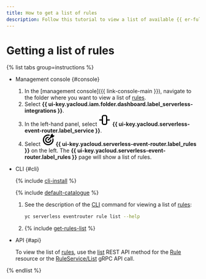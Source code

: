 ```yaml
---
title: How to get a list of rules
description: Follow this tutorial to view a list of available {{ er-full-name }} rules.
---
```


# Getting a list of rules

{% list tabs group=instructions %}

- Management console {#console}

  1. In the [management console]({{ link-console-main }}), navigate to the folder where you want to view a list of [rules](../../../concepts/eventrouter/rule.md).
  1. Select **{{ ui-key.yacloud.iam.folder.dashboard.label_serverless-integrations }}**.
  1. In the left-hand panel, select ![image](../../../../_assets/console-icons/object-align-center-vertical.svg) **{{ ui-key.yacloud.serverless-event-router.label_service }}**.
  1. Select ![image](../../../../_assets/console-icons/target-dart.svg) **{{ ui-key.yacloud.serverless-event-router.label_rules }}** on the left. The **{{ ui-key.yacloud.serverless-event-router.label_rules }}** page will show a list of rules.

- CLI {#cli}

  {% include [cli-install](../../../../_includes/cli-install.md) %}

  {% include [default-catalogue](../../../../_includes/default-catalogue.md) %}

  1. See the description of the [CLI](../../../../cli/) command for viewing a list of [rules](../../../concepts/eventrouter/rule.md):

      ```bash
      yc serverless eventrouter rule list --help
      ```

  1. {% include [get-rules-list](../../../../_includes/serverless-integrations/get-rules-list.md) %}

- API {#api}

  To view the list of [rules](../../../concepts/eventrouter/rule.md), use the [list](../../../../serverless-integrations/eventrouter/api-ref/Rule/list.md) REST API method for the [Rule](../../../../serverless-integrations/eventrouter/api-ref/Rule/index.md) resource or the [RuleService/List](../../../../serverless-integrations/eventrouter/api-ref/grpc/Rule/list.md) gRPC API call.

{% endlist %}